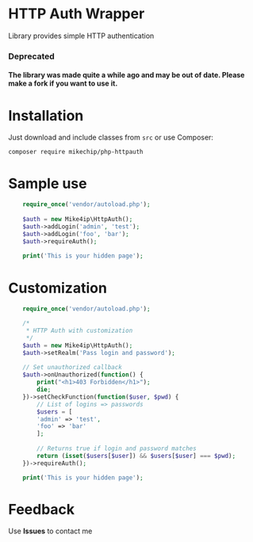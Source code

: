 # HTTP Auth Wrapper
Library provides simple HTTP authentication

### Deprecated
#### The library was made quite a while ago and may be out of date. Please make a fork if you want to use it.


# Installation
Just download and include classes from `src` or
use Composer:

`composer require mikechip/php-httpauth`

# Sample use
```php
    require_once('vendor/autoload.php');
    
    $auth = new Mike4ip\HttpAuth();
    $auth->addLogin('admin', 'test');
    $auth->addLogin('foo', 'bar');
    $auth->requireAuth();
    
    print('This is your hidden page');
```

# Customization
```php
    require_once('vendor/autoload.php');

    /*
     * HTTP Auth with customization
     */
    $auth = new Mike4ip\HttpAuth();
    $auth->setRealm('Pass login and password');
    
    // Set unauthorized callback
    $auth->onUnauthorized(function() {
        print("<h1>403 Forbidden</h1>");
        die;
    })->setCheckFunction(function($user, $pwd) {
        // List of logins => passwords
        $users = [
        'admin' => 'test',
        'foo' => 'bar'
        ];
    
        // Returns true if login and password matches
        return (isset($users[$user]) && $users[$user] === $pwd);
    })->requireAuth();

    print('This is your hidden page');
```

# Feedback
Use **Issues** to contact me
